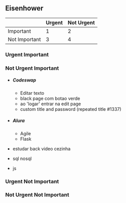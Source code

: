 ## Eisenhower

|               | Urgent | Not Urgent |
|---------------|--------|------------|
| Important     |   1    |    2       |
| Not Important |   3    |    4       | 
	


### Urgent Important 
  
### Not Urgent Important

- ##### Codeswap
  - Editar texto
  - black page com botao verde
  - ao 'logar' entrar na edit page
  - custom title and password (repeated title #1337)

- ##### Alura 
  - Agile
  - Flask  
- estudar back video cezinha
- sql nosql
- js

### Urgent Not Important

### Not Urgent Not Important
